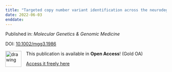 ```yaml
---
title: "Targeted copy number variant identification across the neurodegenerative disease spectrum"
date: 2022-06-03
enddate:
---
```


Published in: *Molecular Genetics &amp; Genomic Medicine*

DOI: [10.1002/mgg3.1986](https://doi.org/10.1002/mgg3.1986)

<img src="https://upload.wikimedia.org/wikipedia/commons/thumb/7/77/Open_Access_logo_PLoS_transparent.svg/800px-Open_Access_logo_PLoS_transparent.svg.png" alt="drawing" width="50" align="left"/> &nbsp;&nbsp;&nbsp;This publication is available in **Open Access**! (Gold OA)

&nbsp;&nbsp;&nbsp;<a href="https://onlinelibrary.wiley.com/doi/pdfdirect/10.1002/mgg3.1986">Access it freely here</a>

